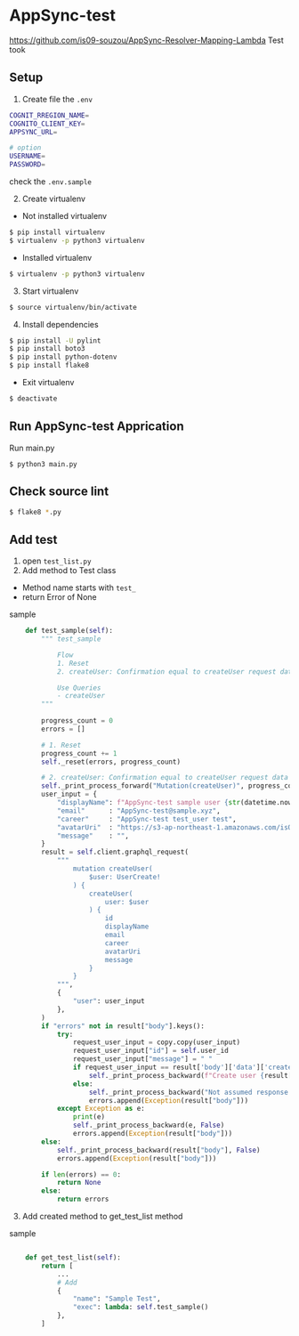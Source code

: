 # AppSync-test
https://github.com/is09-souzou/AppSync-Resolver-Mapping-Lambda
Test took

## Setup

1. Create file the `.env`

```sh
COGNIT_RREGION_NAME=
COGNITO_CLIENT_KEY=
APPSYNC_URL=

# option
USERNAME=
PASSWORD=
```

check the `.env.sample`

2. Create virtualenv

- Not installed virtualenv

```bash
$ pip install virtualenv
$ virtualenv -p python3 virtualenv
```

- Installed virtualenv
```bash
$ virtualenv -p python3 virtualenv
```

3. Start virtualenv

```bash
$ source virtualenv/bin/activate
```

4. Install dependencies

```bash
$ pip install -U pylint
$ pip install boto3
$ pip install python-dotenv
$ pip install flake8
```

- Exit virtualenv
```bash
$ deactivate
```

## Run AppSync-test Apprication

Run main.py
```
$ python3 main.py
```

## Check source lint
```bash
$ flake8 *.py
```

## Add test
1. open `test_list.py`
2. Add method to Test class
- Method name starts with `test_`
- return Error of None

sample
```python
    def test_sample(self):
        """ test_sample

            Flow
            1. Reset
            2. createUser: Confirmation equal to createUser request data

            Use Queries
            - createUser
        """
    
        progress_count = 0
        errors = []

        # 1. Reset
        progress_count += 1
        self._reset(errors, progress_count)

        # 2. createUser: Confirmation equal to createUser request data
        self._print_process_forward("Mutation(createUser)", progress_count)
        user_input = {
            "displayName": f"AppSync-test sample user {str(datetime.now())}",
            "email"      : "AppSync-test@sample.xyz",
            "career"     : "AppSync-test test_user test",
            "avatarUri"  : "https://s3-ap-northeast-1.amazonaws.com/is09-portal-image/system/broken-image.png",
            "message"    : "",
        }
        result = self.client.graphql_request(
            """
                mutation createUser(
                    $user: UserCreate!
                ) {
                    createUser(
                        user: $user
                    ) {
                        id
                        displayName
                        email
                        career
                        avatarUri
                        message
                    }
                }
            """,
            {
                "user": user_input
            },
        )
        if "errors" not in result["body"].keys():
            try:
                request_user_input = copy.copy(user_input)
                request_user_input["id"] = self.user_id
                request_user_input["message"] = " "
                if request_user_input == result['body']['data']['createUser']:
                    self._print_process_backward(f"Create user {result['body']['data']['createUser']['id']}", True)
                else:
                    self._print_process_backward("Not assumed response value", False)
                    errors.append(Exception(result["body"]))
            except Exception as e:
                print(e)
                self._print_process_backward(e, False)
                errors.append(Exception(result["body"]))
        else:
            self._print_process_backward(result["body"], False)
            errors.append(Exception(result["body"]))

        if len(errors) == 0:
            return None
        else:
            return errors
```

3. Add created method to get_test_list method

sample
```python

    def get_test_list(self):
        return [
            ...
            # Add
            {
                "name": "Sample Test",
                "exec": lambda: self.test_sample()
            },
        ]
```
